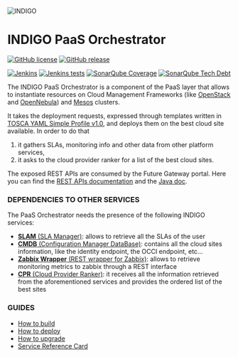 ![INDIGO](https://pbs.twimg.com/media/Cldr8SHWYAA0JbY.png)

INDIGO PaaS Orchestrator
============================


[![GitHub license](https://img.shields.io/github/license/indigo-dc/orchestrator.svg?maxAge=2592000&style=flat-square)](https://github.com/indigo-dc/orchestrator/blob/master/LICENSE)
[![GitHub release](https://img.shields.io/github/release/indigo-dc/orchestrator.svg?maxAge=3600&style=flat-square)](https://github.com/indigo-dc/orchestrator/releases/latest)

[![Jenkins](https://img.shields.io/jenkins/s/https/ci.cloud.reply.eu/jenkins/job/INDIGO/job/orchestrator-publish.svg?maxAge=3600&style=flat-square)](https://ci.cloud.reply.eu/jenkins/job/INDIGO/job/orchestrator-publish/)
[![Jenkins tests](https://img.shields.io/jenkins/t/https/ci.cloud.reply.eu/jenkins/job/INDIGO/job/orchestrator-publish.svg?maxAge=3600&style=flat-square)](https://ci.cloud.reply.eu/jenkins/job/INDIGO/job/orchestrator-publish/)
[![SonarQube Coverage](https://img.shields.io/sonar/https/sonarcloud.io/it.reply%3Aorchestrator/coverage.svg?maxAge=3600&style=flat-square)](https://sonarcloud.io/dashboard?id=it.reply%3Aorchestrator)
[![SonarQube Tech Debt](https://img.shields.io/sonar/https/sonarcloud.io/it.reply%3Aorchestrator/tech_debt.svg?maxAge=3600&style=flat-square)](https://sonarcloud.io/dashboard?id=it.reply%3Aorchestrator)


The INDIGO PaaS Orchestrator is a component of the PaaS layer that allows to instantiate resources on Cloud Management Frameworks (like [OpenStack](https://www.openstack.org/) and [OpenNebula](http://opennebula.org/)) and [Mesos](http://mesos.apache.org/) clusters.

It takes the deployment requests, expressed through templates written in [TOSCA YAML Simple Profile v1.0](http://docs.oasis-open.org/tosca/TOSCA-Simple-Profile-YAML/v1.0/TOSCA-Simple-Profile-YAML-v1.0.html), and deploys them on the best cloud site available. In order to do that
 1. it gathers SLAs, monitoring info and other data from other platform services,
 2. it asks to the cloud provider ranker for a list of the best cloud sites.

The exposed REST APIs are consumed by the Future Gateway portal.
Here you can find the [REST APIs documentation](http://indigo-dc.github.io/orchestrator/restdocs/) and the [Java doc](http://indigo-dc.github.io/orchestrator/apidocs/).

### DEPENDENCIES TO OTHER SERVICES

The PaaS Orchestrator needs the presence of the following INDIGO services:

 * [**SLAM** (SLA Manager)](https://indigo-dc.gitbooks.io/slam/content): allows to retrieve all the SLAs of the user
 * [**CMDB** (Configuration Manager DataBase)](https://indigo-dc.gitbooks.io/cmdb/content): contains all the cloud sites information, like the identity endpoint, the OCCI endpoint, etc...
 * [**Zabbix Wrapper** (REST wrapper for Zabbix)](https://indigo-dc.gitbooks.io/monitoring/content#1-zabbix-wrapper): allows to retrieve monitoring metrics to zabbix through a REST interface
 * [**CPR** (Cloud Provider Ranker)](https://www.gitbook.com/book/indigo-dc/cloud-provider-ranker/content): it receives all the information retrieved from the aforementioned services and provides the ordered list of the best sites

### GUIDES
* [How to build](gitbook/how_to_build.md)
* [How to deploy](gitbook/how_to_deploy.md)
* [How to upgrade](gitbook/how_to_upgrade.md)
* [Service Reference Card](gitbook/service_reference_card.md)

